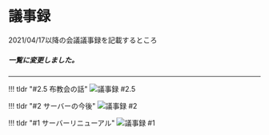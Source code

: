 # 議事録
2021/04/17以降の会議議事録を記載するところ

##### 一覧に変更しました。
---
<!-- 【!!! tldr "#＜番号＞ ＜タイトル＞"】の後にindentをつけて、議事録を書く -->

!!! tldr "#2.5 布教会の話"
    ![議事録 #2.5](/2.5/)

!!! tldr "#2 サーバーの今後"
    ![議事録 #2](/2/)

!!! tldr "#1 サーバーリニューアル"
    ![議事録 #1](/1/)
